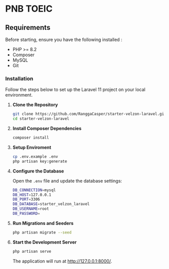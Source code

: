 # PNB TOEIC

## Requirements
Before starting, ensure you have the following installed : 
- PHP >= 8.2
- Composer
- MySQL
- Git

### Installation
Follow the steps below to set up the Laravel 11 project on your local environment.

1. **Clone the Repository**

   ```bash
   git clone https://github.com/RanggaCasper/starter-velzon-laravel.git
   cd starter-velzon-laravel
   ```

2. **Install Composer Dependencies**
    ```bash
    composer install
    ```

3. **Setup Enviroment**
    ```bash
    cp .env.example .env
    php artisan key:generate
    ```

4. **Configure the Database**

    Open the ```.env``` file and update the database settings:
    ```bash
    DB_CONNECTION=mysql
    DB_HOST=127.0.0.1
    DB_PORT=3306
    DB_DATABASE=starter_velzon_laravel
    DB_USERNAME=root
    DB_PASSWORD=
    ```

5. **Run Migrations and Seeders**
    ```bash
    php artisan migrate --seed
    ```

6. **Start the Development Server**
    ```bash
    php artisan serve
    ```
    The application will run at http://127.0.0.1:8000/.
